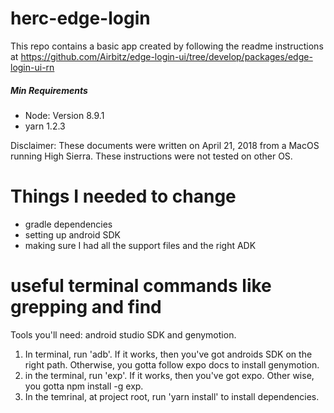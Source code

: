 # herc-edge-login

This repo contains a basic app created by following the readme instructions at https://github.com/Airbitz/edge-login-ui/tree/develop/packages/edge-login-ui-rn

##### Min Requirements
- Node: Version 8.9.1
- yarn 1.2.3

Disclaimer: These documents were written on April 21, 2018 from a MacOS running High Sierra. These instructions were not tested on other OS.

# Things I needed to change
- gradle dependencies
- setting up android SDK
- making sure I had all the support files and the right ADK

# useful terminal commands like grepping and find

Tools you'll need: android studio SDK and genymotion.
1. In terminal, run 'adb'. If it works, then you've got androids SDK on the right path. Otherwise, you gotta follow expo docs to install genymotion.
2. in the terminal, run 'exp'. If it works, then you've got expo. Other wise, you gotta npm install -g exp.
3. In the temrinal, at project root, run 'yarn install' to install dependencies.
